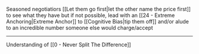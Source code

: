 Seasoned negotiatiors [[Let them go first|let the other name the price first]] to see what they have but if not possible, lead with an [[24 - Extreme Anchoring|Extreme Anchor]] to [[Cognitive Bias|tip them off]] and/or alude to an incredible number someone else would charge/accept

---

Understanding of [[0 - Never Split The Difference]]